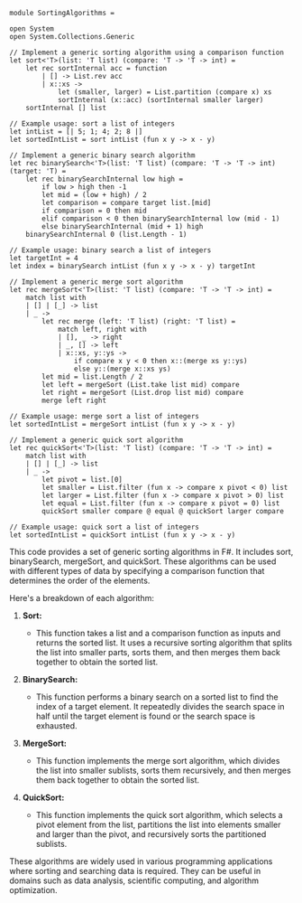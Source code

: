 ```f#
module SortingAlgorithms =

open System
open System.Collections.Generic

// Implement a generic sorting algorithm using a comparison function
let sort<'T>(list: 'T list) (compare: 'T -> 'T -> int) =
    let rec sortInternal acc = function
        | [] -> List.rev acc
        | x::xs ->
            let (smaller, larger) = List.partition (compare x) xs
            sortInternal (x::acc) (sortInternal smaller larger)
    sortInternal [] list

// Example usage: sort a list of integers
let intList = [| 5; 1; 4; 2; 8 |]
let sortedIntList = sort intList (fun x y -> x - y)

// Implement a generic binary search algorithm
let rec binarySearch<'T>(list: 'T list) (compare: 'T -> 'T -> int) (target: 'T) =
    let rec binarySearchInternal low high =
        if low > high then -1
        let mid = (low + high) / 2
        let comparison = compare target list.[mid]
        if comparison = 0 then mid
        elif comparison < 0 then binarySearchInternal low (mid - 1)
        else binarySearchInternal (mid + 1) high
    binarySearchInternal 0 (list.Length - 1)

// Example usage: binary search a list of integers
let targetInt = 4
let index = binarySearch intList (fun x y -> x - y) targetInt

// Implement a generic merge sort algorithm
let rec mergeSort<'T>(list: 'T list) (compare: 'T -> 'T -> int) =
    match list with
    | [] | [_] -> list
    | _ ->
        let rec merge (left: 'T list) (right: 'T list) =
            match left, right with
            | [], _ -> right
            | _, [] -> left
            | x::xs, y::ys ->
                if compare x y < 0 then x::(merge xs y::ys)
                else y::(merge x::xs ys)
        let mid = list.Length / 2
        let left = mergeSort (List.take list mid) compare
        let right = mergeSort (List.drop list mid) compare
        merge left right

// Example usage: merge sort a list of integers
let sortedIntList = mergeSort intList (fun x y -> x - y)

// Implement a generic quick sort algorithm
let rec quickSort<'T>(list: 'T list) (compare: 'T -> 'T -> int) =
    match list with
    | [] | [_] -> list
    | _ ->
        let pivot = list.[0]
        let smaller = List.filter (fun x -> compare x pivot < 0) list
        let larger = List.filter (fun x -> compare x pivot > 0) list
        let equal = List.filter (fun x -> compare x pivot = 0) list
        quickSort smaller compare @ equal @ quickSort larger compare

// Example usage: quick sort a list of integers
let sortedIntList = quickSort intList (fun x y -> x - y)
```

This code provides a set of generic sorting algorithms in F#. It includes sort, binarySearch, mergeSort, and quickSort. These algorithms can be used with different types of data by specifying a comparison function that determines the order of the elements.

Here's a breakdown of each algorithm:

1. **Sort:**
   - This function takes a list and a comparison function as inputs and returns the sorted list. It uses a recursive sorting algorithm that splits the list into smaller parts, sorts them, and then merges them back together to obtain the sorted list.

2. **BinarySearch:**
   - This function performs a binary search on a sorted list to find the index of a target element. It repeatedly divides the search space in half until the target element is found or the search space is exhausted.

3. **MergeSort:**
   - This function implements the merge sort algorithm, which divides the list into smaller sublists, sorts them recursively, and then merges them back together to obtain the sorted list.

4. **QuickSort:**
   - This function implements the quick sort algorithm, which selects a pivot element from the list, partitions the list into elements smaller and larger than the pivot, and recursively sorts the partitioned sublists.

These algorithms are widely used in various programming applications where sorting and searching data is required. They can be useful in domains such as data analysis, scientific computing, and algorithm optimization.